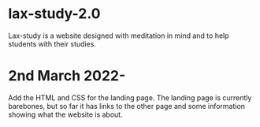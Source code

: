 # lax-study-2.0
Lax-study is a website designed with meditation in mind and to help students with their studies.

# 2nd March 2022-
Add the HTML and CSS for the landing page. The landing page is currently barebones, but so far it has links to the other page and some information showing what the website is about.
